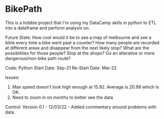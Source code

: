 # BikePath

This is a hobbie project that I'm using my DataCamp skills in python to ETL into a dataframe and perform analysis on.

Future State:
How cool would it be to see a map of melbourne and see a blink every time a bike went past a counter?
How many people are recorded at different areas and disappear from the next likely stop?  What are the possibilities for those people?  Stop at the shops?  Go an alterative or more dangerous/non-bike path route?

Code: Python
Start Date: Sep-21
Re-Start Date: Mar-22

Issues:
1. Max speed doesn't look high enough at 15.92.  Average is 20.99 which is OK.
2. Need to zoom in on months to better see the data

Control:
Version 0.1 - 12/03/22 - Added commentary around problems with data. 
